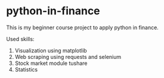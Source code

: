 # python-in-finance
This is my beginner course project to apply python in finance.

Used skills:
1) Visualization using matplotlib
2) Web scraping using requests and selenium
3) Stock market module tushare
4) Statistics
